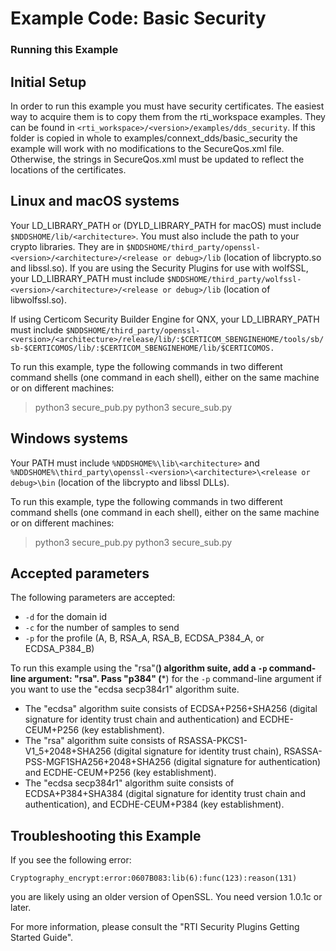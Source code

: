 # Example Code: Basic Security

### Running this Example

## Initial Setup

In order to run this example you must have security certificates. The easiest
way to acquire them is to copy them from the rti_workspace examples.
They can be found in `<rti_workspace>/<version>/examples/dds_security`.
If this folder is copied in whole to examples/connext_dds/basic_security the
example will work with no modifications to the SecureQos.xml file.
Otherwise, the strings in SecureQos.xml must be updated to reflect the locations
of the certificates.

## Linux and macOS systems

Your LD_LIBRARY_PATH or (DYLD_LIBRARY_PATH for macOS) must include
`$NDDSHOME/lib/<architecture>`.
You must also include the path to your crypto libraries. They are in
`$NDDSHOME/third_party/openssl-<version>/<architecture>/<release or debug>/lib`
(location of libcrypto.so and libssl.so).
If you are using the Security Plugins for use with wolfSSL, your
LD_LIBRARY_PATH must include
`$NDDSHOME/third_party/wolfssl-<version>/<architecture>/<release or debug>/lib`
(location of libwolfssl.so).

If using Certicom Security Builder Engine for QNX, your LD_LIBRARY_PATH must
include
`$NDDSHOME/third_party/openssl-<version>/<architecture>/release/lib/:$CERTICOM_SBENGINEHOME/tools/sb/sb-$CERTICOMOS/lib/:$CERTICOM_SBENGINEHOME/lib/$CERTICOMOS.`

To run this example, type the following commands in two different command
shells (one command in each shell), either on the same machine or on different
machines:

  > python3 secure_pub.py
  > python3 secure_sub.py

## Windows systems

Your PATH must include
`%NDDSHOME%\lib\<architecture>` and
`%NDDSHOME%\third_party\openssl-<version>\<architecture>\<release or debug>\bin`
(location of the libcrypto and libssl DLLs).

To run this example, type the following commands in two different command
shells (one command in each shell), either on the same machine or on different
machines:

  > python3 secure_pub.py
  > python3 secure_sub.py

## Accepted parameters

The following parameters are accepted:

- `-d` for the domain id
- `-c` for the number of samples to send
- `-p` for the profile (A, B, RSA_A, RSA_B, ECDSA_P384_A, or ECDSA_P384_B)

To run this example
using the "rsa"(**) algorithm suite, add a `-p` command-line argument: "rsa".
Pass "p384" (***) for the `-p` command-line argument if you want to use the
"ecdsa secp384r1" algorithm suite.

-   The "ecdsa" algorithm suite consists of ECDSA+P256+SHA256 (digital signature
for identity trust chain and authentication) and ECDHE-CEUM+P256
(key establishment).
-   The "rsa" algorithm suite consists of RSASSA-PKCS1-V1_5+2048+SHA256 (digital
signature for identity trust chain), RSASSA-PSS-MGF1SHA256+2048+SHA256
(digital signature for authentication) and ECDHE-CEUM+P256 (key establishment).
-   The "ecdsa secp384r1" algorithm suite consists of ECDSA+P384+SHA384 (digital
signature for identity trust chain and authentication), and ECDHE-CEUM+P384
(key establishment).

## Troubleshooting this Example

If you see the following error:

`Cryptography_encrypt:error:0607B083:lib(6):func(123):reason(131)`

you are likely using an older version of OpenSSL. You need version
1.0.1c or later.

For more information, please consult the "RTI Security Plugins Getting Started
Guide".
